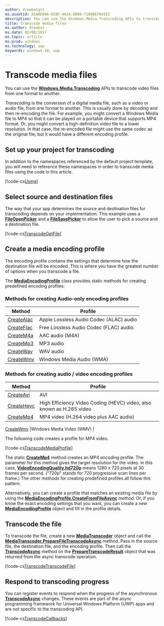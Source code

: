 ```yaml
---
author: drewbatgit
ms.assetid: A1A0D99A-DCBF-4A14-80B9-7106BEF045EC
description: You can use the Windows.Media.Transcoding APIs to transcode video files from one format to another.
title: Transcode media files
ms.author: drewbat
ms.date: 02/08/2017
ms.topic: article
ms.prod: windows
ms.technology: uwp
keywords: windows 10, uwp
---
```


# Transcode media files



You can use the [**Windows.Media.Transcoding**](https://msdn.microsoft.com/library/windows/apps/br207105) APIs to transcode video files from one format to another.

*Transcoding* is the conversion of a digital media file, such as a video or audio file, from one format to another. This is usually done by decoding and then re-encoding the file. For example, you might convert a Windows Media file to MP4 so that it can be played on a portable device that supports MP4 format. Or, you might convert a high-definition video file to a lower resolution. In that case, the re-encoded file might use the same codec as the original file, but it would have a different encoding profile.

## Set up your project for transcoding

In addition to the namespaces referenced by the default project template, you will need to reference these namespaces in order to transcode media files using the code in this article.

[!code-cs[Using](./code/TranscodeWin10/cs/MainPage.xaml.cs#SnippetUsing)]

## Select source and destination files

The way that your app determines the source and destination files for transcoding depends on your implementation. This example uses a [**FileOpenPicker**](https://msdn.microsoft.com/library/windows/apps/br207847) and a [**FileSavePicker**](https://msdn.microsoft.com/library/windows/apps/br207871) to allow the user to pick a source and a destination file.

[!code-cs[TranscodeGetFile](./code/TranscodeWin10/cs/MainPage.xaml.cs#SnippetTranscodeGetFile)]

## Create a media encoding profile

The encoding profile contains the settings that determine how the destination file will be encoded. This is where you have the greatest number of options when you transcode a file.

The [**MediaEncodingProfile**](https://msdn.microsoft.com/library/windows/apps/hh701026) class provides static methods for creating predefined encoding profiles:

### Methods for creating Audio-only encoding profiles

Method  |Profile  |
---------|---------|
[CreateAlac](https://docs.microsoft.com/uwp/api/Windows.Media.MediaProperties.MediaEncodingProfile#Windows_Media_MediaProperties_MediaEncodingProfile_CreateAlac_Windows_Media_MediaProperties_AudioEncodingQuality_)     |Apple Lossless Audio Codec (ALAC) audio         |
[CreateFlac](https://docs.microsoft.com/uwp/api/Windows.Media.MediaProperties.MediaEncodingProfile#Windows_Media_MediaProperties_MediaEncodingProfile_CreateFlac_Windows_Media_MediaProperties_AudioEncodingQuality_)     |Free Lossless Audio Codec (FLAC) audio.         |
[CreateM4a](https://docs.microsoft.com/uwp/api/Windows.Media.MediaProperties.MediaEncodingProfile#Windows_Media_MediaProperties_MediaEncodingProfile_CreateM4a_Windows_Media_MediaProperties_AudioEncodingQuality_)     |AAC audio (M4A)         |
[CreateMp3](https://docs.microsoft.com/uwp/api/Windows.Media.MediaProperties.MediaEncodingProfile#Windows_Media_MediaProperties_MediaEncodingProfile_CreateMp3_Windows_Media_MediaProperties_AudioEncodingQuality_)     |MP3 audio         |
[CreateWav](https://docs.microsoft.com/uwp/api/Windows.Media.MediaProperties.MediaEncodingProfile#Windows_Media_MediaProperties_MediaEncodingProfile_CreateWav_Windows_Media_MediaProperties_AudioEncodingQuality_)     |WAV audio         |
[CreateWmv](https://docs.microsoft.com/uwp/api/Windows.Media.MediaProperties.MediaEncodingProfile#Windows_Media_MediaProperties_MediaEncodingProfile_CreateWmv_Windows_Media_MediaProperties_VideoEncodingQuality_)     |Windows Media Audio (WMA)         |

### Methods for creating audio / video encoding profiles

Method  |Profile  |
---------|---------|
[CreateAvi](https://docs.microsoft.com/uwp/api/Windows.Media.MediaProperties.MediaEncodingProfile#Windows_Media_MediaProperties_MediaEncodingProfile_CreateAvi_Windows_Media_MediaProperties_VideoEncodingQuality_)     |AVI         |
[CreateHevc](https://docs.microsoft.com/uwp/api/Windows.Media.MediaProperties.MediaEncodingProfile#Windows_Media_MediaProperties_MediaEncodingProfile_CreateHevc_Windows_Media_MediaProperties_VideoEncodingQuality_)     |High Efficiency Video Coding (HEVC) video, also known as H.265 video         |
[CreateMp4](https://docs.microsoft.com/uwp/api/Windows.Media.MediaProperties.MediaEncodingProfile#Windows_Media_MediaProperties_MediaEncodingProfile_CreateMp4_Windows_Media_MediaProperties_VideoEncodingQuality_)     |MP4 video (H.264 video plus AAC audio)         |

[CreateWmv](https://docs.microsoft.com/uwp/api/Windows.Media.MediaProperties.MediaEncodingProfile#Windows_Media_MediaProperties_MediaEncodingProfile_CreateWmv_Windows_Media_MediaProperties_VideoEncodingQuality_)     |Windows Media Video (WMV)         |


The following code creates a profile for MP4 video.

[!code-cs[TranscodeMediaProfile](./code/TranscodeWin10/cs/MainPage.xaml.cs#SnippetTranscodeMediaProfile)]

The static [**CreateMp4**](https://msdn.microsoft.com/library/windows/apps/hh701078) method creates an MP4 encoding profile. The parameter for this method gives the target resolution for the video. In this case, [**VideoEncodingQuality.hd720p**](https://msdn.microsoft.com/library/windows/apps/hh701290) means 1280 x 720 pixels at 30 frames per second. ("720p" stands for 720 progressive scan lines per frame.) The other methods for creating predefined profiles all follow this pattern.

Alternatively, you can create a profile that matches an existing media file by using the [**MediaEncodingProfile.CreateFromFileAsync**](https://msdn.microsoft.com/library/windows/apps/hh701047) method. Or, if you know the exact encoding settings that you want, you can create a new [**MediaEncodingProfile**](https://msdn.microsoft.com/library/windows/apps/hh701026) object and fill in the profile details.

## Transcode the file

To transcode the file, create a new [**MediaTranscoder**](https://msdn.microsoft.com/library/windows/apps/br207080) object and call the [**MediaTranscoder.PrepareFileTranscodeAsync**](https://msdn.microsoft.com/library/windows/apps/hh700936) method. Pass in the source file, the destination file, and the encoding profile. Then call the [**TranscodeAsync**](https://msdn.microsoft.com/library/windows/apps/hh700946) method on the [**PrepareTranscodeResult**](https://msdn.microsoft.com/library/windows/apps/hh700941) object that was returned from the async transcode operation.

[!code-cs[TranscodeTranscodeFile](./code/TranscodeWin10/cs/MainPage.xaml.cs#SnippetTranscodeTranscodeFile)]

## Respond to transcoding progress

You can register events to respond when the progress of the asynchronous [**TranscodeAsync**](https://msdn.microsoft.com/library/windows/apps/hh700946) changes. These events are part of the async programming framework for Universal Windows Platform (UWP) apps and are not specific to the transcoding API.

[!code-cs[TranscodeCallbacks](./code/TranscodeWin10/cs/MainPage.xaml.cs#SnippetTranscodeCallbacks)]

 

 




